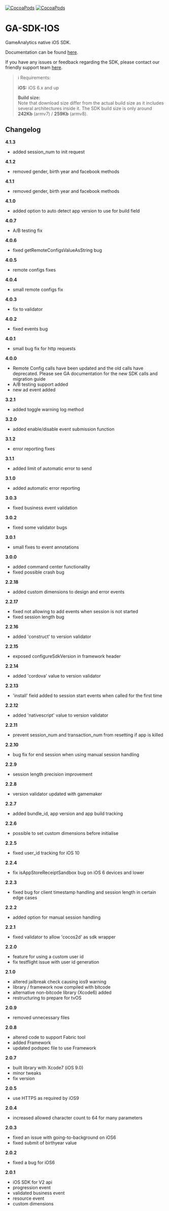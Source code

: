 [![CocoaPods](https://img.shields.io/cocoapods/v/GA-SDK-IOS.svg)](https://cocoapods.org/pods/GA-SDK-IOS)
[![CocoaPods](https://img.shields.io/cocoapods/dt/GA-SDK-IOS.svg?label=pod%20downloads)](https://cocoapods.org/pods/GA-SDK-IOS)

GA-SDK-IOS
==========

GameAnalytics native iOS SDK.

Documentation can be found [here](https://gameanalytics.com/docs/ios-sdk).

If you have any issues or feedback regarding the SDK, please contact our friendly support team [here](https://gameanalytics.com/contact).

> :information_source:
> Requirements:
>
> **iOS:** iOS 6.x and up   
>   
> **Build size:**   
> Note that download size differ from the actual build size as it includes several architectures inside it. The SDK build size is only around **242Kb** (armv7) / **259Kb** (armv8).

Changelog
---------
<!--(CHANGELOG_TOP)-->
**4.1.3**
* added session_num to init request

**4.1.2**
* removed gender, birth year and facebook methods

**4.1.1**
* removed gender, birth year and facebook methods

**4.1.0**
* added option to auto detect app version to use for build field

**4.0.7**
* A/B testing fix

**4.0.6**
* fixed getRemoteConfigsValueAsString bug

**4.0.5**
* remote configs fixes

**4.0.4**
* small remote configs fix

**4.0.3**
* fix to validator

**4.0.2**
* fixed events bug

**4.0.1**
* small bug fix for http requests

**4.0.0**
* Remote Config calls have been updated and the old calls have deprecated. Please see GA documentation for the new SDK calls and migration guide
* A/B testing support added
* new ad event added

**3.2.1**
* added toggle warning log method

**3.2.0**
* added enable/disable event submission function

**3.1.2**
* error reporting fixes

**3.1.1**
* added limit of automatic error to send

**3.1.0**
* added automatic error reporting

**3.0.3**
* fixed business event validation

**3.0.2**
* fixed some validator bugs

**3.0.1**
* small fixes to event annotations

**3.0.0**
* added command center functionality
* fixed possible crash bug

**2.2.18**
* added custom dimensions to design and error events

**2.2.17**
* fixed not allowing to add events when session is not started
* fixed session length bug

**2.2.16**
* added 'construct' to version validator

**2.2.15**
* exposed configureSdkVersion in framework header

**2.2.14**
* added 'cordova' value to version validator

**2.2.13**
* 'install' field added to session start events when called for the first time

**2.2.12**
* added 'nativescript' value to version validator

**2.2.11**
* prevent session_num and transaction_num from resetting if app is killed

**2.2.10**
* bug fix for end session when using manual session handling

**2.2.9**
* session length precision improvement

**2.2.8**
* version validator updated with gamemaker

**2.2.7**
* added bundle_id, app version and app build tracking

**2.2.6**
* possible to set custom dimensions before initialise

**2.2.5**
* fixed user_id tracking for iOS 10

**2.2.4**
* fix isAppStoreReceiptSandbox bug on iOS 6 devices and lower

**2.2.3**
* fixed bug for client timestamp handling and session length in certain edge cases

**2.2.2**
* added option for manual session handling

**2.2.1**
* fixed validator to allow 'cocos2d' as sdk wrapper

**2.2.0**
* feature for using a custom user id
* fix testflight issue with user id generation

**2.1.0**
* altered jailbreak check causing ios9 warning
* library / framework now compiled with bitcode
* alternative non-bitcode library (Xcode6) added
* restructuring to prepare for tvOS

**2.0.9**
* removed unnecessary files

**2.0.8**
* altered code to support Fabric tool
* added Framework
* updated podspec file to use Framework

**2.0.7**
* built library with Xcode7 (iOS 9.0)
* minor tweaks
* fix version

**2.0.5**
* use HTTPS as required by iOS9

**2.0.4**
* increased allowed character count to 64 for many parameters

**2.0.3**
* fixed an issue with going-to-background on iOS6
* fixed submit of birthyear value

**2.0.2**
* fixed a bug for iOS6

**2.0.1**
* iOS SDK for V2 api
* progression event
* validated business event
* resource event
* custom dimensions
